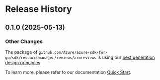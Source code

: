 # Release History

## 0.1.0 (2025-05-13)
### Other Changes

The package of `github.com/Azure/azure-sdk-for-go/sdk/resourcemanager/reviews/armreviews` is using our [next generation design principles](https://azure.github.io/azure-sdk/general_introduction.html).

To learn more, please refer to our documentation [Quick Start](https://aka.ms/azsdk/go/mgmt).